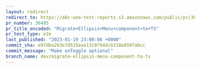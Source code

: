 ```yaml
---
layout: redirect
redirect_to: https://a8c-woo-test-reports.s3.amazonaws.com/public/pr/36405/e2e/index.html
pr_number: 36405
pr_title_encoded: "Migrate+Ellipsis+Menu+component+to+TS"
pr_test_type: e2e
last_published: "2023-01-19 23:00:08 +0000"
commit_sha: e97dba293e7d535eaa13c0794dcb318e8597abcc
commit_message: "Make onToggle optional"
branch_name: dev/migrate-ellipsis-menu-component-to-ts
---
```

